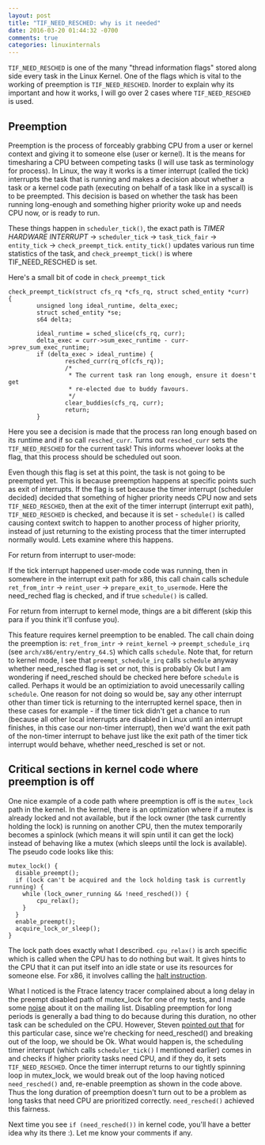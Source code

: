 ```yaml
---
layout: post
title: "TIF_NEED_RESCHED: why is it needed"
date: 2016-03-20 01:44:32 -0700
comments: true
categories: linuxinternals
---
```


`TIF_NEED_RESCHED` is one of the many "thread information flags" stored along side every task in the Linux Kernel. One of the flags which is vital to the working of preemption is `TIF_NEED_RESCHED`. Inorder to explain why its important and how it works, I will go over 2 cases where `TIF_NEED_RESCHED` is used.

Preemption
----------
Preemption is the process of forceably grabbing CPU from a user or kernel context and giving it to someone else (user or kernel). It is the means for timesharing a CPU between competing tasks (I will use task as terminology for process).
In Linux, the way it works is a timer interrupt (called the tick) interrupts the task that is running and makes a decision about whether a task or a kernel code path (executing on behalf of a task like in a syscall) is to be preempted. This decision is based on whether the task has been running long-enough and something higher priority woke up and needs CPU now, or is ready to run.

These things happen in `scheduler_tick()`, the exact path is *TIMER HARDWARE INTERRUPT* -> `scheduler_tick` -> `task_tick_fair` -> `entity_tick` -> `check_preempt_tick`.
`entity_tick()` updates various run time statistics of the task, and `check_preempt_tick()` is where TIF_NEED_RESCHED is set.

Here's a small bit of code in `check_preempt_tick`
```
check_preempt_tick(struct cfs_rq *cfs_rq, struct sched_entity *curr)
{
        unsigned long ideal_runtime, delta_exec;
        struct sched_entity *se;
        s64 delta;

        ideal_runtime = sched_slice(cfs_rq, curr);
        delta_exec = curr->sum_exec_runtime - curr->prev_sum_exec_runtime;
        if (delta_exec > ideal_runtime) {
                resched_curr(rq_of(cfs_rq));
                /*
                 * The current task ran long enough, ensure it doesn't get
                 * re-elected due to buddy favours.
                 */
                clear_buddies(cfs_rq, curr);
                return;
        }
```
Here you see a decision is made that the process ran long enough based on its runtime and if so call `resched_curr`. Turns out `resched_curr` sets the `TIF_NEED_RESCHED` for the current task! This informs whoever looks at the flag, that this process should be scheduled out soon.

Even though this flag is set at this point, the task is not going to be preempted yet. This is because preemption happens at specific points such as exit of interrupts. If the flag is set because the timer interrupt (scheduler decided) decided that something of higher priority needs CPU now and sets `TIF_NEED_RESCHED`, then at the exit of the timer interrupt (interrupt exit path), `TIF_NEED_RESCHED` is checked, and because it is set - `schedule()` is called causing context switch to happen to another process of higher priority, instead of just returning to the existing process that the timer interrupted normally would.
Lets examine where this happens.

For return from interrupt to user-mode:

If the tick interrupt happened user-mode code was running, then in somewhere in the interrupt exit path for x86, this call chain calls schedule `ret_from_intr` -> `reint_user` -> `prepare_exit_to_usermode`. Here the need_reched flag is checked, and if true `schedule()` is called.

For return from interrupt to kernel mode, things are a bit different (skip this para if you think it'll confuse you).

This feature requires kernel preemption to be enabled. The call chain doing the preemption is: `ret_from_intr` -> `reint_kernel` -> `preempt_schedule_irq` (see `arch/x86/entry/entry_64.S`) which calls `schedule`.
Note that, for return to kernel mode, I see that `preempt_schedule_irq` calls `schedule` anyway whether need_resched flag is set or not, this is probably Ok but I am wondering if need_resched should be checked here before `schedule` is called. Perhaps it would be an optimiziation to avoid unecessarily calling `schedule`. One reason for not doing so would be, say any other interrupt other than timer tick is returning to the interrupted kernel space, then in these cases for example - if the timer tick didn't get a chance to run (because all other local interrupts are disabled in Linux until an interrupt finishes, in this case our non-timer interrupt), then we'd want the exit path of the non-timer interrupt to behave just like the exit path of the timer tick interrupt would behave, whether need_resched is set or not.

Critical sections in kernel code where preemption is off
--------------------------------------------------------
One nice example of a code path where preemption is off is the `mutex_lock` path in the kernel. In the kernel, there is an optimization where if a mutex is already locked and not available, but if the lock owner (the task currently holding the lock) is running on another CPU, then the mutex temporarily becomes a spinlock (which means it will spin until it can get the lock) instead of behaving like a mutex (which sleeps until the lock is available). The pseudo code looks like this:
```
mutex_lock() {
  disable_preempt();
  if (lock can't be acquired and the lock holding task is currently running) {
	while (lock_owner_running && !need_resched()) {
		cpu_relax();
	}
  }
  enable_preempt();
  acquire_lock_or_sleep();
}
```

The lock path does exactly what I described. `cpu_relax()` is arch specific which is called when the CPU has to do nothing but wait. It gives hints to the CPU that it can put itself into an idle state or use its resources for someone else. For x86, it involves calling the [halt instruction](https://en.wikipedia.org/wiki/HLT).

What I noticed is the Ftrace latency tracer complained about a long delay in the preempt disabled path of mutex_lock for one of my tests, and I made some [noise](http://www.spinics.net/lists/linux-rt-users/msg15022.html) about it on the mailing list. Disabling preemption for long periods is generally a bad thing to do because during this duration, no other task can be scheduled on the CPU. However, Steven [pointed out that](http://www.spinics.net/lists/linux-rt-users/msg15025.html) for this particular case, since we're checking for need_resched() and breaking out of the loop, we should be Ok. What would happen is, the scheduling timer interrupt (which calls `scheduler_tick()` I mentioned earlier) comes in and checks if higher priority tasks need CPU, and if they do, it sets `TIF_NEED_RESCHED`. Once the timer interrupt returns to our tightly spinning loop in mutex_lock, we would break out of the loop having noticed `need_resched()` and, re-enable preemption as shown in the code above. Thus the long duration of preemption doesn't turn out to be a problem as long tasks that need CPU are prioritized correctly. `need_resched()` achieved this fairness.

Next time you see `if (need_resched())` in kernel code, you'll have a better idea why its there :). Let me know your comments if any.

